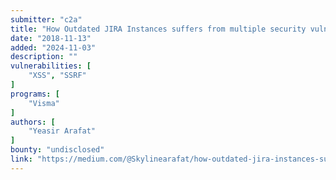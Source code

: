 ```yaml
---
submitter: "c2a"
title: "How Outdated JIRA Instances suffers from multiple security vulnerabilities?"
date: "2018-11-13"
added: "2024-11-03"
description: ""
vulnerabilities: [
    "XSS", "SSRF"
]
programs: [
    "Visma"
]
authors: [
    "Yeasir Arafat"
]
bounty: "undisclosed"
link: "https://medium.com/@Skylinearafat/how-outdated-jira-instances-suffers-from-multiple-security-vulnerabilities-6a88c45e9ec6"
---
```




